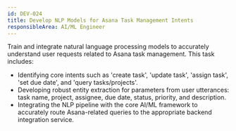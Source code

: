 ```yaml
---
id: DEV-024
title: Develop NLP Models for Asana Task Management Intents
responsibleArea: AI/ML Engineer
---
```

Train and integrate natural language processing models to accurately understand user requests related to Asana task management. This task includes:
*   Identifying core intents such as 'create task', 'update task', 'assign task', 'set due date', and 'query tasks/projects'.
*   Developing robust entity extraction for parameters from user utterances: task name, project, assignee, due date, status, priority, and description.
*   Integrating the NLP pipeline with the core AI/ML framework to accurately route Asana-related queries to the appropriate backend integration service.